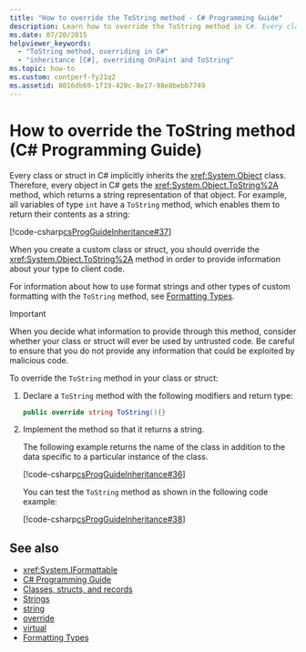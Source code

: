 ```yaml
---
title: "How to override the ToString method - C# Programming Guide"
description: Learn how to override the ToString method in C#. Every class or struct inherits Object and gets ToString, which returns a string representation of that object.
ms.date: 07/20/2015
helpviewer_keywords: 
  - "ToString method, overriding in C#"
  - "inheritance [C#], overriding OnPaint and ToString"
ms.topic: how-to
ms.custom: contperf-fy21q2
ms.assetid: 8016db69-1f19-420c-8e17-98e8bebb7749
---
```

# How to override the ToString method (C# Programming Guide)

Every class or struct in C# implicitly inherits the <xref:System.Object> class. Therefore, every object in C# gets the <xref:System.Object.ToString%2A> method, which returns a string representation of that object. For example, all variables of type `int` have a `ToString` method, which enables them to return their contents as a string:  
  
 [!code-csharp[csProgGuideInheritance#37](~/samples/snippets/csharp/VS_Snippets_VBCSharp/csProgGuideInheritance/CS/Inheritance.cs#37)]  
  
 When you create a custom class or struct, you should override the <xref:System.Object.ToString%2A> method in order to provide information about your type to client code.  
  
 For information about how to use format strings and other types of custom formatting with the `ToString` method, see [Formatting Types](../../../standard/base-types/formatting-types.md).  
  
> [!IMPORTANT]
> When you decide what information to provide through this method, consider whether your class or struct will ever be used by untrusted code. Be careful to ensure that you do not provide any information that could be exploited by malicious code.  
  
To override the `ToString` method in your class or struct:
  
1. Declare a `ToString` method with the following modifiers and return type:  
  
    ```csharp  
    public override string ToString(){}  
    ```  
  
2. Implement the method so that it returns a string.  
  
     The following example returns the name of the class in addition to the data specific to a particular instance of the class.  
  
     [!code-csharp[csProgGuideInheritance#36](~/samples/snippets/csharp/VS_Snippets_VBCSharp/csProgGuideInheritance/CS/Inheritance.cs#36)]  
  
     You can test the `ToString` method as shown in the following code example:  
  
     [!code-csharp[csProgGuideInheritance#38](~/samples/snippets/csharp/VS_Snippets_VBCSharp/csProgGuideInheritance/CS/Inheritance.cs#38)]  
  
## See also

- <xref:System.IFormattable>
- [C# Programming Guide](../index.md)
- [Classes, structs, and records](./index.md)
- [Strings](../strings/index.md)
- [string](../../language-reference/builtin-types/reference-types.md)
- [override](../../language-reference/keywords/override.md)
- [virtual](../../language-reference/keywords/virtual.md)
- [Formatting Types](../../../standard/base-types/formatting-types.md)
